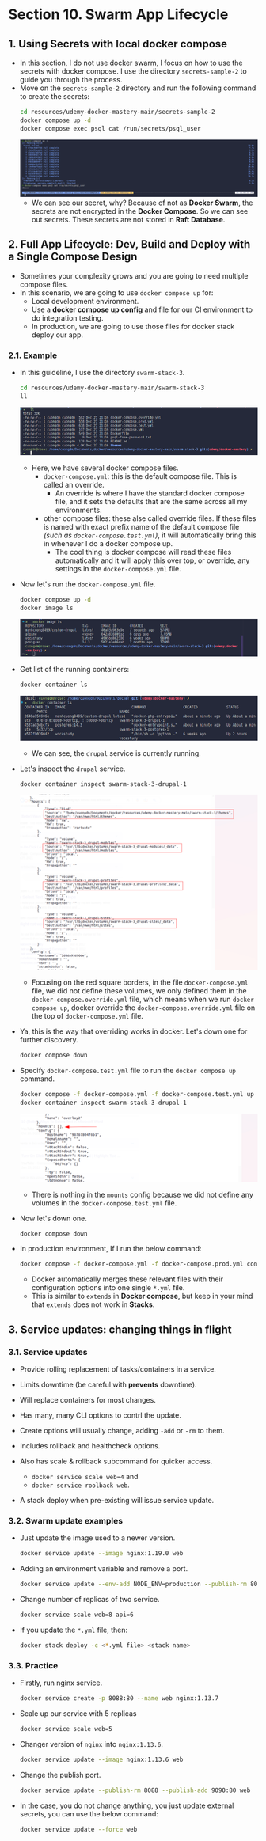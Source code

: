 # Section 10. Swarm App Lifecycle
## 1. Using Secrets with local docker compose
* In this section, I do not use docker swarm, I focus on how to use the secrets with docker compose. I use the directory `secrets-sample-2` to guide you through the process.
* Move on the `secrets-sample-2` directory and run the following command to create the secrets:
  ```bash
  cd resources/udemy-docker-mastery-main/secrets-sample-2
  docker compose up -d
  docker compose exec psql cat /run/secrets/psql_user
  ```
  ![](./img/sec10/01.png)
    * We can see our secret, why? Because of not as **Docker Swarm**, the secrets are not encrypted in the **Docker Compose**. So we can see out secrets. These secrets are not stored in **Raft Database**.

## 2. Full App Lifecycle: Dev, Build and Deploy with a Single Compose Design
* Sometimes your complexity grows and you are going to need multiple compose files.
* In this scenario, we are going to use `docker compose up` for:
  * Local development environment.
  * Use a **docker compose up config** and file for our CI environment to do integration testing.
  * In production, we are going to use those files for docker stack deploy our app.

### 2.1. Example
* In this guideline, I use the directory `swarm-stack-3`.
  ```bash
  cd resources/udemy-docker-mastery-main/swarm-stack-3
  ll
  ```
  ![](./img/sec10/02.png)
    * Here, we have several docker compose files.
      * `docker-compose.yml`: this is the default compose file. This is called an override.
        * An override is where I have the standard docker compose file, and it sets the defaults that are the same across all my environments.
      * other compose files: these alse called override files. If these files is named with exact prefix name of the default compose file _(such as `docker-compose.test.yml`)_, it will automatically bring this in whenever I do a docker compose up.
        * The cool thing is docker compose will read these files automatically and it will apply this over top, or override, any settings in the `docker-compose.yml` file.

* Now let's run the `docker-compose.yml` file.
  ```bash
  docker compose up -d
  docker image ls
  ```
  ![](./img/sec10/03.png)
  
* Get list of the running containers:
  ```bash
  docker container ls
  ```
  ![](./img/sec10/04.png)
    * We can see, the `drupal` service is currently running.

* Let's inspect the `drupal` service.
  ```bash
  docker container inspect swarm-stack-3-drupal-1
  ```
  ![](./img/sec10/05.png)
    * Focusing on the red square borders, in the file `docker-compose.yml` file, we did not define these volumes, we only defined them in the `docker-compose.override.yml` file, which means when we run `docker compose up`, docker override the `docker-compose.override.yml` file on the top of `docker-compose.yml` file.

* Ya, this is the way that overriding works in docker. Let's down one for further discovery.
  ```bash
  docker compose down
  ```

* Specify `docker-compose.test.yml` file to run the `docker compose up` command.
  ```bash
  docker compose -f docker-compose.yml -f docker-compose.test.yml up -d
  docker container inspect swarm-stack-3-drupal-1
  ```
  ![](./img/sec10/06.png)
    * There is nothing in the `mounts` config because we did not define any volumes in the `docker-compose.test.yml` file.

* Now let's down one.
  ```bash
  docker compose down
  ```

* In production environment, If I run the below command:
  ```bash
  docker compose -f docker-compose.yml -f docker-compose.prod.yml config > output.yml
  ```
    * Docker automatically merges these relevant files with their configuration options into one single `*.yml` file.
    * This is similar to `extends` in **Docker compose**, but keep in your mind that `extends` does not work in **Stacks**.

## 3. Service updates: changing things in flight
### 3.1. Service updates
* Provide rolling replacement of tasks/containers in a service.
* Limits downtime (be careful with **prevents** downtime).
* Will replace containers for most changes.
* Has many, many CLI options to contrl the update.
* Create options will usually change, adding `-add` or `-rm` to them.
* Includes rollback and healthcheck options.
* Also has scale & rollback subcommand for quicker access.
  * `docker service scale web=4` and
  * `docker service roolback web`.

* A stack deploy when pre-existing will issue service update.

### 3.2. Swarm update examples
* Just update the image used to a newer version.
  ```bash
  docker service update --image nginx:1.19.0 web
  ```

* Adding an environment variable and remove a port.
  ```bash
  docker service update --env-add NODE_ENV=production --publish-rm 8080 web
  ```

* Change number of replicas of two service.
  ```bash
  docker service scale web=8 api=6
  ```

* If you update the `*.yml` file, then:
  ```bash
  docker stack deploy -c <*.yml file> <stack name>
  ```

### 3.3. Practice
* Firstly, run nginx service.
  ```bash
  docker service create -p 8088:80 --name web nginx:1.13.7
  ```

* Scale up our service with 5 replicas
  ```bash
  docker service scale web=5
  ```

* Changer version of `nginx` into `nginx:1.13.6`.
  ```bash
  docker service update --image nginx:1.13.6 web
  ```

* Change the publish port.
  ```bash
  docker service update --publish-rm 8088 --publish-add 9090:80 web
  ```

* In the case, you do not change anything, you just update external secrets, you can use the below command:
  ```bash
  docker service update --force web
  ```